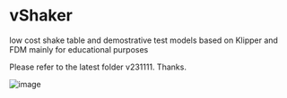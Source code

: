 
# vShaker

low cost shake table and demostrative test models based on Klipper and FDM mainly for educational purposes

Please refer to the latest folder v231111. Thanks. 

![image](https://github.com/treesess/vShaker/assets/20311124/443d65bf-3f5b-4411-93e3-b847e74f6227)
